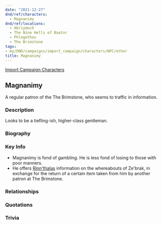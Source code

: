 ```yaml
---
date: "2021-12-27"
dnd/ref/characters:
  - Magnanimy
dnd/ref/locations:
  - Abriymoch
  - The Nine Hells of Baator
  - Phlegethos
  - The Brimstone
tags:
- my/DND/campaigns/import_campaign/characters/NPC/other
title: Magnanimy
---
```


[Import Campaign Characters](/dnd/characters/)

## Magnanimy

A regular patron of the The Brimstone, who seems to traffic in information.

### Description

Looks to be a tiefling-ish, higher-class gentleman.

### Biography

### Key Info

- Magnanimy is fond of gambling. He is less fond of losing to those with poor manners.
- He offers [Rinn'thalas](/dnd/characters/rinnthalas-liadon) information on the whereabouts of Ze'brak, in exchange for the return of a certain item taken from him by another patron at The Brimstone.

### Relationships

### Quotations

### Trivia
